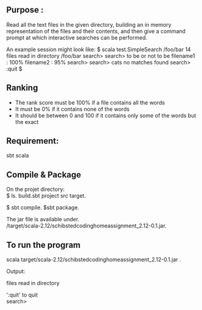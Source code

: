 ## Purpose :
Read all the text files in the given directory,
building an in memory representation of the files and their contents,
and then give a command prompt at which interactive searches can be performed.


An example session might look like:
$ scala test.SimpleSearch /foo/bar 14 files read in directory /foo/bar search>
search> to be or not to be filename1 : 100%
filename2 : 95% search>
search> cats
no matches found search> :quit
$


## Ranking
* The rank score must be 100% if a file contains all the words
* It must be 0% if it contains none of the words
* It should be between 0 and 100 if it contains only some of the words ­ but the exact


## Requirement:
sbt
scala

	

## Compile & Package 
On the projet directory:    
$ ls. 
 build.sbt	project		src		target. 

$ sbt compile. 
$sbt package. 

The jar file is available under.    
/target/scala-2.12/schibstedcodinghomeassignment_2.12-0.1.jar. 

## To run the program
scala target/scala-2.12/schibstedcodinghomeassignment_2.12-0.1.jar <path to text file>. 

Output:  

files read in directory <path text file>

':quit' to quit  
search>   
